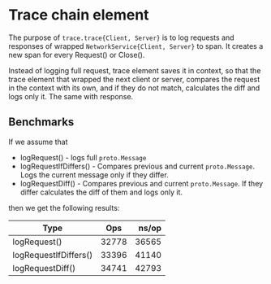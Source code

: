 # Trace chain element

The purpose of `trace.trace{Client, Server}` is to 
log requests and responses of wrapped `NetworkService{Client, Server}` to span.
It creates a new span for every Request() or Close().

Instead of logging full request, trace element saves it in context, so that the trace element 
that wrapped the next client or server, compares the request in the context with its own, and if they do not match,
calculates the diff and logs only it. The same with response.

## Benchmarks
If we assume that
* logRequest() - logs full `proto.Message`
* logRequestIfDiffers() - Compares previous and current `proto.Message`. Logs the current message only if they differ.
* logRequestDiff() - Compares previous and current `proto.Message`. If they differ calculates the diff of them and logs only it.

then we get the following results: 

| Type                 | Ops   | ns/op |
| -------------        |:-----:| -----:|
| logRequest()         | 32778 | 36565 |
| logRequestIfDiffers()| 33396 | 41140 |
| logRequestDiff()     | 34741 | 42793 |
